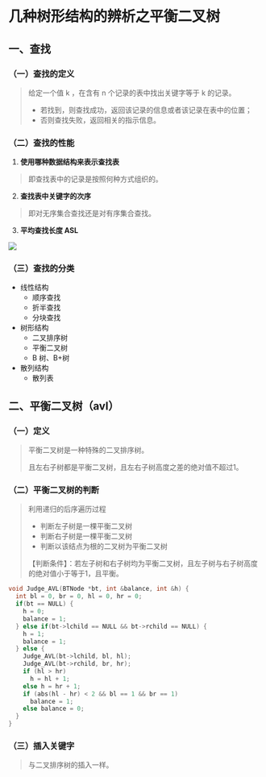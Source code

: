 # 几种树形结构的辨析之平衡二叉树

## 一、查找

### （一）查找的定义

> 给定一个值 k ，在含有 n 个记录的表中找出关键字等于 k 的记录。
>
> - 若找到，则查找成功，返回该记录的信息或者该记录在表中的位置；
> - 否则查找失败，返回相关的指示信息。



### （二）查找的性能

1. **使用哪种数据结构来表示查找表**

> 即查找表中的记录是按照何种方式组织的。

2. **查找表中关键字的次序**

> 即对无序集合查找还是对有序集合查找。

3. **平均查找长度 ASL**

<img src="/Users/macuser/Documents/GitHub/NGEE-Notes-CS/CS820（专业课820）/Data Structure（数据结构）/1-4-1.jpg" />



### （三）查找的分类

- 线性结构
  - 顺序查找
  - 折半查找
  - 分块查找
- 树形结构
  - 二叉排序树
  - 平衡二叉树
  - B 树、B+树
- 散列结构
  - 散列表





## 二、平衡二叉树（avl）

### （一）定义

> 平衡二叉树是一种特殊的二叉排序树。
>
> 且左右子树都是平衡二叉树，且左右子树高度之差的绝对值不超过1。



### （二）平衡二叉树的判断

> 利用递归的后序遍历过程
>
> - 判断左子树是一棵平衡二叉树
> - 判断右子树是一棵平衡二叉树
> - 判断以该结点为根的二叉树为平衡二叉树
>
> 【判断条件】：若左子树和右子树均为平衡二叉树，且左子树与右子树高度的绝对值小于等于1，且平衡。

```c++
void Judge_AVL(BTNode *bt, int &balance, int &h) {
  int bl = 0, br = 0, hl = 0, hr = 0;
  if(bt == NULL) {
    h = 0;
    balance = 1;
  } else if(bt->lchild == NULL && bt->rchild == NULL) {
    h = 1;
    balance = 1;
  } else {
    Judge_AVL(bt->lchild, bl, hl);
    Judge_AVL(bt->rchild, br, hr);
    if (hl > hr)
      h = hl + 1;
    else h = hr + 1;
    if (abs(hl - hr) < 2 && bl == 1 && br == 1)
      balance = 1;
    else balance = 0;
  }
}
```



### （三）插入关键字

> 与二叉排序树的插入一样。





